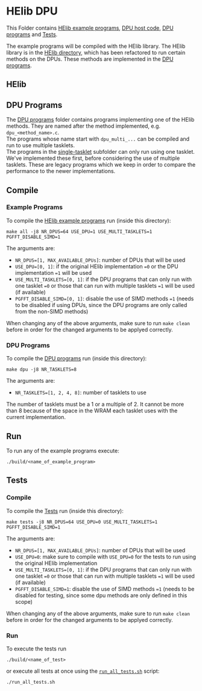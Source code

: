 # HElib DPU

This Folder contains [HElib example programs](./src/examples), [DPU host code](./src/helib_pgfft_dpu.cpp), [DPU programs](./src/dpu) and [Tests](./src/tests).

The example programs will be compiled with the HElib library. The HElib library is in the [HElib directory](../HElib), which has been refactored to run certain methods on the DPUs. These methods are implemented in the [DPU programs](./src/dpu).

## HElib



## DPU Programs

The [DPU programs](./src/dpu) folder contains programs implementing one of the HElib methods. They are named after the method implemented, e.g. `dpu_<method_name>.c`.  
The programs whose name start with `dpu_multi_...` can be compiled and run to use multiple tasklets.  
The programs in the [single-tasklet](./src/dpu/single-tasklet/) subfolder can only run using one tasklet. We've implemented these first, before considering the use of multiple tasklets. These are legacy programs which we keep in order to compare the performance to the newer implementations.

## Compile

### Example Programs

To compile the [HElib example programs](./src/examples) run (inside this directory):
``` terminal
make all -j8 NR_DPUS=64 USE_DPU=1 USE_MULTI_TASKLETS=1 PGFFT_DISABLE_SIMD=1
```
The arguments are:
- `NR_DPUS=[1, MAX_AVAILABLE_DPUs]`: number of DPUs that will be used
- `USE_DPU=[0, 1]`: if the original HElib implementation `=0` or the DPU implementation `=1` will be used
- `USE_MULTI_TASKLETS=[0, 1]`: if the DPU programs that can only run with one tasklet `=0` or those that can run with multiple tasklets `=1` will be used (if available)
- `PGFFT_DISABLE_SIMD=[0, 1]`: disable the use of SIMD methods `=1` (needs to be disabled if using DPUs, since the DPU programs are only called from the non-SIMD methods)

When changing any of the above arguments, make sure to run `make clean` before in order for the changed arguments to be applyed correctly.

### DPU Programs

To compile the [DPU programs](./src/dpu) run (inside this directory):
``` terminal
make dpu -j8 NR_TASKLETS=8
```
The arguments are:
- `NR_TASKLETS=[1, 2, 4, 8]`: number of tasklets to use

The number of tasklets must be a 1 or a multiple of 2. It cannot be more than 8 because of the space in the WRAM each tasklet uses with the current implementation.

## Run

To run any of the example programs execute:
``` terminal
./build/<name_of_example_program>
```

## Tests

### Compile

To compile the [Tests](./src/tests) run (inside this directory):
``` terminal
make tests -j8 NR_DPUS=64 USE_DPU=0 USE_MULTI_TASKLETS=1 PGFFT_DISABLE_SIMD=1
```
The arguments are:
- `NR_DPUS=[1, MAX_AVAILABLE_DPUs]`: number of DPUs that will be used
- `USE_DPU=0`: make sure to compile with `USE_DPU=0` for the tests to run using the original HElib implementation
- `USE_MULTI_TASKLETS=[0, 1]`: if the DPU programs that can only run with one tasklet `=0` or those that can run with multiple tasklets `=1` will be used (if available)
- `PGFFT_DISABLE_SIMD=1`: disable the use of SIMD methods `=1` (needs to be disabled for testing, since some dpu methods are only defined in this scope)

When changing any of the above arguments, make sure to run `make clean` before in order for the changed arguments to be applyed correctly.

### Run

To execute the tests run
``` terminal
./build/<name_of_test>
```
or execute all tests at once using the [`run_all_tests.sh`](run_all_tests.sh) script:
``` terminal
./run_all_tests.sh
```
